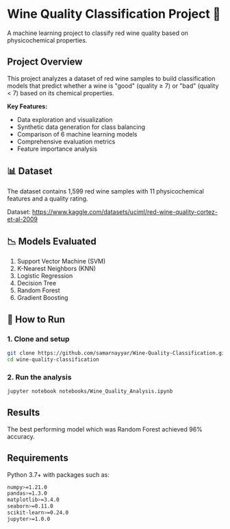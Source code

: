 #  Wine Quality Classification Project 🍷

A machine learning project to classify red wine quality based on physicochemical properties.

## Project Overview

This project analyzes a dataset of red wine samples to build classification models that predict whether a wine is "good" (quality ≥ 7) or "bad" (quality < 7) based on its chemical properties.

**Key Features:**
- Data exploration and visualization
- Synthetic data generation for class balancing
- Comparison of 6 machine learning models
- Comprehensive evaluation metrics
- Feature importance analysis

## 📊 Dataset

The dataset contains 1,599 red wine samples with 11 physicochemical features and a quality rating.

Dataset: https://www.kaggle.com/datasets/uciml/red-wine-quality-cortez-et-al-2009

## 📉 Models Evaluated

1. Support Vector Machine (SVM)
2. K-Nearest Neighbors (KNN)
3. Logistic Regression
4. Decision Tree
5. Random Forest
6. Gradient Boosting

## 🚀 How to Run

### 1. Clone and setup
```bash
git clone https://github.com/samarnayyar/Wine-Quality-Classification.git
cd wine-quality-classification
```

### 2. Run the analysis
```bash
jupyter notebook notebooks/Wine_Quality_Analysis.ipynb
```

## Results

The best performing model which was Random Forest achieved 96% accuracy.


## Requirements

Python 3.7+ with packages such as:
```bash
numpy>=1.21.0
pandas>=1.3.0
matplotlib>=3.4.0
seaborn>=0.11.0
scikit-learn>=0.24.0
jupyter>=1.0.0
